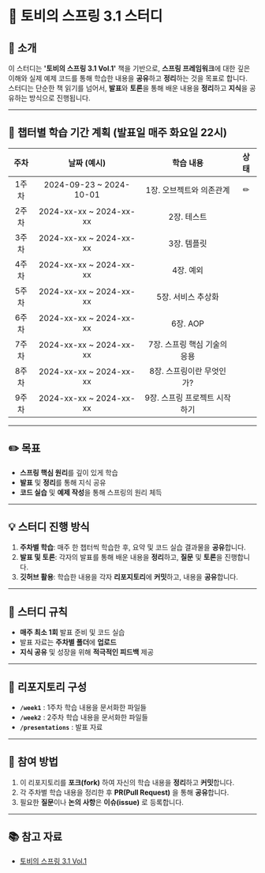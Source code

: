 # 🌱 토비의 스프링 3.1 스터디

## 💬 소개
이 스터디는 **'토비의 스프링 3.1 Vol.1'** 책을 기반으로, **스프링 프레임워크**에 대한 깊은 이해와 실제 예제 코드를 통해 학습한 내용을 **공유**하고 **정리**하는 것을 목표로 합니다.  
스터디는 단순한 책 읽기를 넘어서, **발표**와 **토론**을 통해 배운 내용을 **정리**하고 **지식**을 공유하는 방식으로 진행됩니다.

---

## 📅 챕터별 학습 기간 계획 (발표일 매주 화요일 22시)

| **주차** | **날짜 (예시)** | **학습 내용**                   | **상태**      |
|:-------:|:---------------:|:--------------------------------:|:---------------:|
| 1주차   | 2024-09-23 ~ 2024-10-01 | 1장. 오브젝트와 의존관계      |   ✏              |
| 2주차   | 2024-xx-xx ~ 2024-xx-xx | 2장. 테스트                    |                 |
| 3주차   | 2024-xx-xx ~ 2024-xx-xx | 3장. 템플릿                    |                 |
| 4주차   | 2024-xx-xx ~ 2024-xx-xx | 4장. 예외                      |                 |
| 5주차   | 2024-xx-xx ~ 2024-xx-xx | 5장. 서비스 추상화             |                 |
| 6주차   | 2024-xx-xx ~ 2024-xx-xx | 6장. AOP                       |                 |
| 7주차   | 2024-xx-xx ~ 2024-xx-xx | 7장. 스프링 핵심 기술의 응용    |                 |
| 8주차   | 2024-xx-xx ~ 2024-xx-xx | 8장. 스프링이란 무엇인가?       |                 |
| 9주차   | 2024-xx-xx ~ 2024-xx-xx | 9장. 스프링 프로젝트 시작하기   |                 |

---

## ✏️ 목표
- **스프링 핵심 원리**를 깊이 있게 학습
- **발표** 및 **정리**를 통해 지식 공유
- **코드 실습** 및 **예제 작성**을 통해 스프링의 원리 체득

---

## 💡 스터디 진행 방식
1. **주차별 학습**: 매주 한 챕터씩 학습한 후, 요약 및 코드 실습 결과물을 **공유**합니다.
2. **발표 및 토론**: 각자의 발표를 통해 배운 내용을 **정리**하고, **질문** 및 **토론**을 진행합니다.
3. **깃허브 활용**: 학습한 내용을 각자 **리포지토리**에 **커밋**하고, 내용을 **공유**합니다.

---

## 📝 스터디 규칙
- **매주 최소 1회** 발표 준비 및 코드 실습
- 발표 자료는 **주차별 폴더**에 **업로드**
- **지식 공유** 및 성장을 위해 **적극적인 피드백** 제공

---

## 📁 리포지토리 구성

- **`/week1`** : 1주차 학습 내용을 문서화한 파일들
- **`/week2`** : 2주차 학습 내용을 문서화한 파일들
- **`/presentations`** : 발표 자료

---

## 🚀 참여 방법

1. 이 리포지토리를 **포크(fork)** 하여 자신의 학습 내용을 **정리**하고 **커밋**합니다.
2. 각 주차별 학습 내용을 정리한 후 **PR(Pull Request)** 을 통해 **공유**합니다.
3. 필요한 **질문**이나 **논의 사항**은 **이슈(issue)** 로 등록합니다.

---

## 📚 참고 자료
- [토비의 스프링 3.1 Vol.1](https://product.kyobobook.co.kr/detail/S000000935358)
